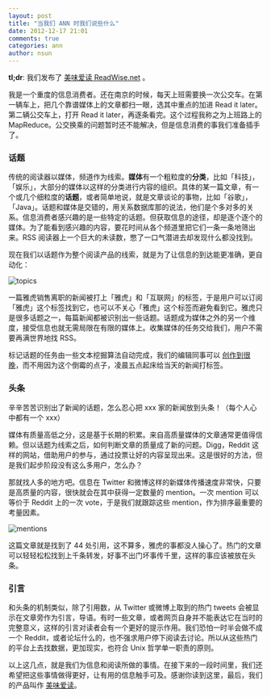 ```yaml
---
layout: post
title: "当我们 ANN 时我们说些什么"
date: 2012-12-17 21:01
comments: true
categories: ann
author: nsun
---
```


**tl;dr**: 我们发布了 [美味爱读 ReadWise.net](http://readwise.net/) 。

我是一个重度的信息消费者。还在南京的时候，每天上班需要换一次公交车。在第一辆车上，把几个靠谱媒体上的文章都扫一眼，选其中重点的加进 Read it later。第二辆公交车上，打开 Read it later，再逐条看完。这个过程我称之为上班路上的 MapReduce。公交换乘的问题暂时还不能解决，但是信息消费的事我们准备插手了。

### 话题


传统的阅读器以媒体，频道作为线索。**媒体**有一个粗粒度的**分类**，比如「科技」，「娱乐」，大部分的媒体以这样的分类进行内容的组织。具体的某一篇文章，有一个或几个细粒度的**话题**，或者简单地说，就是文章谈论的事物，比如「谷歌」，「Java」。话题和媒体是交错的，用关系数据库那的说法，他们是个多对多的关系。信息消费者感兴趣的是一些特定的话题。但获取信息的途径，却是逐个逐个的媒体。为了能看到感兴趣的内容，要花时间从各个频道里把它们一条一条地筛出来。RSS 阅读器上一个巨大的未读数，憋了一口气潜进去却发现什么都没找到。

现在我们以话题作为整个阅读产品的线索，就是为了让信息的到达能更准确，更自动化：

![topics](http://i.imgur.com/zy5QR.png)

一篇雅虎销售离职的新闻被打上「雅虎」和「互联网」的标签，于是用户可以订阅「雅虎」这个标签找到它，也可以不关心「雅虎」这个标签而避免看到它。雅虎只是很多话题之一，每篇新闻都被识别出一些话题。话题成为媒体之外的另一个维度，接受信息也就无需局限在有限的媒体上。收集媒体的任务交给我们，用户不需要再满世界地找 RSS。

标记话题的任务由一些文本挖掘算法自动完成，我们的编辑同事可以 [创作到很晚](http://www.amazon.cn/%E9%9B%AA%E6%9C%88%E8%8A%B1%E6%97%B6%E6%9C%80%E5%BF%86%E5%90%9B-%E9%82%A3%E4%BA%9B%E9%9D%99%E5%AF%82%E5%A6%82%E6%96%AF%E7%9A%84%E7%BA%A2%E9%A2%9C-%E8%83%A1%E7%8B%BC%E6%8B%9C%E6%9C%88/dp/B007UXGF2C/ref=sr_1_1?ie=UTF8&qid=1355755802&sr=8-1)，而不用因为这个倒霉的点子，凌晨五点起床给当天的新闻打标签。

### 头条

辛辛苦苦识别出了新闻的话题，怎么忍心把 xxx 家的新闻放到头条！（每个人心中都有一个 xxx）

媒体有质量高低之分，这是基于长期的积累。来自高质量媒体的文章通常更值得信赖。但以话题为线索之后，如何判断文章的质量成了新的问题。Digg，Reddit 这样的网站，借助用户的参与，通过投票让好的内容呈现出来。这是很好的方法，但是我们起步阶段没有这么多用户，怎么办？

那就找人多的地方吧。信息在 Twitter 和微博这样的新媒体传播速度非常快，只要是高质量的内容，很快就会在其中获得一定数量的 mention。一次 mention 可以等价于 Reddit 上的一次 vote，于是我们就跟踪这些 mention，作为排序最重要的考量因素。

![mentions](http://i.imgur.com/h069q.png)

这篇文章就是找到了 44 处引用，这不算多，雅虎的事都没人操心了。热门的文章可以轻轻松松找到上千条转发，好事不出门坏事传千里，这样的事应该被放在头条。

### 引言

和头条的机制类似，除了引用数，从 Twitter 或微博上取到的热门 tweets 会被显示在文章旁作为引言，导语。有时一些文章，或者网页自身并不能表达它在当时的完整意义，这样的引言对读者会有一个更好的提示作用。我们恐怕一时半会做不成一个 Reddit，或者论坛什么的，也不强求用户停下阅读去讨论。所以从这些热门的平台上去找数据，更加现实，也符合 Unix 哲学单一职责的原则。

以上这几点，就是我们为信息和阅读所做的事情。在接下来的一段时间里，我们还希望把这些事情做得更好，让有用的信息触手可及。感谢你读到这里，最后，我们的产品叫作 [美味爱读](http://readwise.net)。

